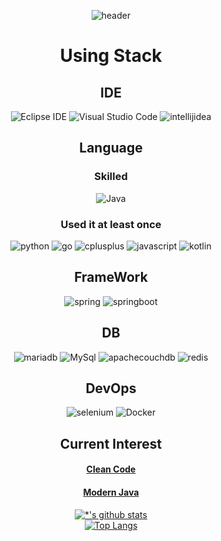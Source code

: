 <div align="center">

![header](https://capsule-render.vercel.app/api?type=waving&color=random&height=150&section=header&text=Hello,%20World!&fontSize=70)<br>
# Using Stack
## IDE
![Eclipse IDE](https://img.shields.io/badge/Eclipse%20IDE-2C2255.svg?&style=for-the-badge&logo=Eclipse%20IDE&logoColor=white)
![Visual Studio Code](https://img.shields.io/badge/Visual%20Studio%20Code-007ACC.svg?&style=for-the-badge&logo=Visual%20Studio%20Code&logoColor=white)
![intellijidea](https://img.shields.io/badge/intellijidea-000000.svg?&style=for-the-badge&logo=intellijidea&logoColor=white)
## Language
### Skilled
![Java](https://img.shields.io/badge/java-%23ED8B00.svg?style=for-the-badge&logo=openjdk&logoColor=white)
### Used it at least once
![python](https://img.shields.io/badge/python-007396.svg?&style=for-the-badge&logo=python&logoColor=white)
![go](https://img.shields.io/badge/go-00ADD8.svg?&style=for-the-badge&logo=go&logoColor=white)
![cplusplus](https://img.shields.io/badge/c++-00599C.svg?&style=for-the-badge&logo=cplusplus&logoColor=white)
![javascript](https://img.shields.io/badge/javascript-F7DF1E.svg?&style=for-the-badge&logo=javascript&logoColor=white)
![kotlin](https://img.shields.io/badge/kotlin-7F52FF.svg?&style=for-the-badge&logo=kotlin&logoColor=white)

## FrameWork
![spring](https://img.shields.io/badge/spring-6DB33F.svg?&style=for-the-badge&logo=spring&logoColor=white)
![springboot](https://img.shields.io/badge/springboot-6DB33F.svg?&style=for-the-badge&logo=springboot&logoColor=white)

## DB
![mariadb](https://img.shields.io/badge/mariadb-003545.svg?&style=for-the-badge&logo=mariadb&logoColor=white)
![MySql](https://img.shields.io/badge/MySql-4479A1.svg?&style=for-the-badge&logo=MySql&logoColor=white)
![apachecouchdb](https://img.shields.io/badge/apachecouchdb-E42528.svg?&style=for-the-badge&logo=apachecouchdb&logoColor=white)
![redis](https://img.shields.io/badge/redis-DC382D.svg?&style=for-the-badge&logo=redis&logoColor=white)

## DevOps
![selenium](https://img.shields.io/badge/selenium-43B02A.svg?&style=for-the-badge&logo=selenium&logoColor=white)
![Docker](https://img.shields.io/badge/Docker-24962D.svg?&style=for-the-badge&logo=Docker&logoColor=white)

## Current Interest
#### <a href = "http://aladin.kr/p/cGVOm">Clean Code</a>
#### <a href = "http://aladin.kr/p/OL1D1">Modern Java</a>

<div name="additionalbadge" display="inline">

[![*'s github stats](https://github-readme-stats.vercel.app/api?username=Dalaranian)](https://github.com/Dalaranian)<br>
[![Top Langs](https://github-readme-stats.vercel.app/api/top-langs/?username=Dalaranian)](https://github.com/Dalaranian/github-readme-stats)<br>

</div>
</div>
